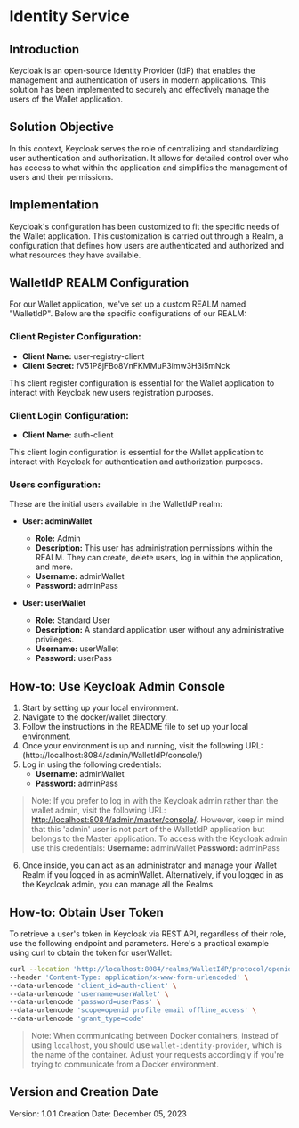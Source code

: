 # Identity Service

## Introduction
Keycloak is an open-source Identity Provider (IdP) that enables the management and authentication of users in modern applications. This solution has been implemented to securely and effectively manage the users of the Wallet application.

## Solution Objective
In this context, Keycloak serves the role of centralizing and standardizing user authentication and authorization. It allows for detailed control over who has access to what within the application and simplifies the management of users and their permissions.

## Implementation
Keycloak's configuration has been customized to fit the specific needs of the Wallet application. This customization is carried out through a Realm, a configuration that defines how users are authenticated and authorized and what resources they have available.

## WalletIdP REALM Configuration
For our Wallet application, we've set up a custom REALM named "WalletIdP". Below are the specific configurations of our REALM:

### Client Register Configuration:
- **Client Name:** user-registry-client   
- **Client Secret:** fV51P8jFBo8VnFKMMuP3imw3H3i5mNck

This client register configuration is essential for the Wallet application to interact with Keycloak new users registration purposes.

### Client Login Configuration:
- **Client Name:** auth-client   

This client login configuration is essential for the Wallet application to interact with Keycloak for authentication and authorization purposes.

### Users configuration:

These are the initial users available in the WalletIdP realm:

- **User: adminWallet**
  - **Role:** Admin
  - **Description:** This user has administration permissions within the REALM. They can create, delete users, log in within the application, and more.
  - **Username:** adminWallet
  - **Password:** adminPass

- **User: userWallet**
  - **Role:** Standard User
  - **Description:** A standard application user without any administrative privileges.
  - **Username:** userWallet
  - **Password:** userPass

## How-to: Use Keycloak Admin Console

1. Start by setting up your local environment.
2. Navigate to the docker/wallet directory.
3. Follow the instructions in the README file to set up your local environment.
4. Once your environment is up and running, visit the following URL: (http://localhost:8084/admin/WalletIdP/console/)
5. Log in using the following credentials:
    - **Username:** adminWallet
    - **Password:** adminPass 

> Note: If you prefer to log in with the Keycloak admin rather than the wallet admin, visit the following URL: [http://localhost:8084/admin/master/console/](http://localhost:8084/admin/master/console/). However, keep in mind that this 'admin' user is not part of the WalletIdP application but belongs to the Master application. To access with the Keycloak admin use this credentials:
    **Username:** adminWallet
    **Password:** adminPass 

6. Once inside, you can act as an administrator and manage your Wallet Realm if you logged in as adminWallet. Alternatively, if you logged in as the Keycloak admin, you can manage all the Realms.
## How-to: Obtain User Token

To retrieve a user's token in Keycloak via REST API, regardless of their role, use the following endpoint and parameters. Here's a practical example using curl to obtain the token for userWallet:

```sh
curl --location 'http://localhost:8084/realms/WalletIdP/protocol/openid-connect/token' \
--header 'Content-Type: application/x-www-form-urlencoded' \
--data-urlencode 'client_id=auth-client' \
--data-urlencode 'username=userWallet' \
--data-urlencode 'password=userPass' \
--data-urlencode 'scope=openid profile email offline_access' \
--data-urlencode 'grant_type=code'
```
> Note: When communicating between Docker containers, instead of using `localhost`, you should use `wallet-identity-provider`, which is the name of the container. Adjust your requests accordingly if you're trying to communicate from a Docker environment.

## Version and Creation Date
Version: 1.0.1
Creation Date: December 05, 2023

